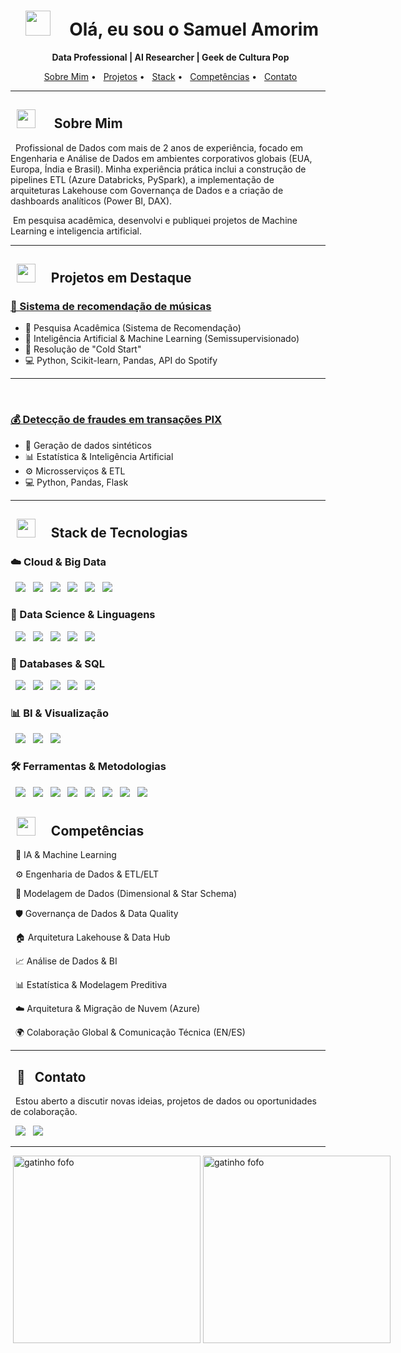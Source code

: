 <h1 align="center">
  <img src="https://media.giphy.com/media/v1.Y2lkPTc5MGI3NjExbmt0MzI5N3FxZGNkZWZ2dnNoZ3Vod3l2NmdhcWdib2l3ZTVqaWdleCZlcD12MV9zdGlja2Vyc19zZWFyY2gmY3Q9cw/RvYpGZZN7bx8u2u2o4/giphy.gif" width="40px" style="margin-right: 10px;">
  Olá, eu sou o Samuel Amorim
</h1>

<p align="center">
  <strong>Data Professional | AI Researcher | Geek de Cultura Pop</strong>
</p>

<p align="center">
  <a href="#-sobre-mim">Sobre Mim</a> •
  <a href="#-projetos-em-destaque">Projetos</a> •
  <a href="#-stack-de-tecnologias">Stack</a> •
  <a href="#-competencias">Competências</a> •
  <a href="#-contato">Contato</a>
</p>

---

<h2>
  <img src="https://media0.giphy.com/media/v1.Y2lkPTc5MGI3NjExeGpzMGpuN3RnamJyYTB2cmc0MW4xNGU2OW96dnFiYWQ2eDhlYW9jciZlcD12MV9pbnRlcm5hbF9naWZfYnlfaWQmY3Q9cw/37Uer6MbSlFgA/giphy.gif" width="30px" style="margin-right: 10px;"> 
  Sobre Mim
</h2>
<p>
  Profissional de Dados com mais de 2 anos de experiência, focado em Engenharia e Análise de Dados em ambientes corporativos globais (EUA, Europa, Índia e Brasil). Minha experiência prática inclui a construção de pipelines ETL (Azure Databricks, PySpark), a implementação de arquiteturas Lakehouse com Governança de Dados e a criação de dashboards analíticos (Power BI, DAX).
</p>
<p>
 Em pesquisa acadêmica, desenvolvi e publiquei projetos de Machine Learning e inteligencia artificial.
</p>

---

<h2>
  <img src="https://media3.giphy.com/media/v1.Y2lkPTc5MGI3NjExOGo4MG9uNGIybHJmY3pzbXFlczRraGt3eWhmZHQybnlpYzk5N3ZlbiZlcD12MV9pbnRlcm5hbF9naWZfYnlfaWQmY3Q9cw/VTyUb0PsSK2JJ1c13y/giphy.gif" width="30px" style="margin-right: 10px;">
  Projetos em Destaque
</h2>

### [🎵 Sistema de recomendação de músicas](https://github.com/SamAmorim/Music_Recommendation_Algorithm_Semisupervised_AI)
* 🔬 Pesquisa Acadêmica (Sistema de Recomendação)
* 🧠 Inteligência Artificial & Machine Learning (Semissupervisionado)
* 🧊 Resolução de "Cold Start"
* 💻 Python, Scikit-learn, Pandas, API do Spotify

---
    
### [💰 Detecção de fraudes em transações PIX](https://github.com/SamAmorim/Fraud-Finder-Pix)
* 🧪 Geração de dados sintéticos
* 📊 Estatística & Inteligência Artificial
* ⚙️ Microsserviços & ETL
* 💻 Python, Pandas, Flask


---

<h2>
  <img src="https://media.giphy.com/media/2Qc1u9qXmS6I0/giphy.gif" width="30px" style="margin-right: 10px;">
  Stack de Tecnologias
</h2>

<h3>☁️ Cloud & Big Data</h3>
<p>
  <img src="https://img.shields.io/badge/Microsoft%20Azure-0078D4?style=for-the-badge&logo=microsoftazure&logoColor=white"/>
  <img src="https://img.shields.io/badge/AWS-232F3E?style=for-the-badge&logo=amazonwebservices&logoColor=white"/>
  <img src="https://img.shields.io/badge/Azure%20Data%20Factory-0078D4?style=for-the-badge&logo=microsoftazure&logoColor=white"/>
  <img src="https://img.shields.io/badge/Databricks-FF3621?style=for-the-badge&logo=databricks&logoColor=white"/>
  <img src="https://img.shields.io/badge/Apache%20Spark-E25A1C?style=for-the-badge&logo=apachespark&logoColor=white"/>
  <img src="https://img.shields.io/badge/Delta%20Lake-00435A?style=for-the-badge&logo=databricks&logoColor=white"/>
</p>

<h3>🧮 Data Science & Linguagens</h3>
<p>
  <img src="https://img.shields.io/badge/Python-3776AB?style=for-the-badge&logo=python&logoColor=white"/>
  <img src="https://img.shields.io/badge/Pandas-150458?style=for-the-badge&logo=pandas&logoColor=white"/>
  <img src="https://img.shields.io/badge/NumPy-013243?style=for-the-badge&logo=numpy&logoColor=white"/>
  <img src="https://img.shields.io/badge/Scikit--learn-F7931E?style=for-the-badge&logo=scikitlearn&logoColor=white"/>
  <img src="https://img.shields.io/badge/Jupyter-F37626?style=for-the-badge&logo=jupyter&logoColor=white"/>
</p>

<h3>💾 Databases & SQL</h3>
<p>
  <img src="https://img.shields.io/badge/SQL-025E8C?style=for-the-badge&logo=sql&logoColor=white"/>
  <img src="https://img.shields.io/badge/Microsoft%20SQL%20Server-CC2927?style=for-the-badge&logo=microsoftsqlserver&logoColor=white"/>
  <img src="httpsDei/img.shields.io/badge/T--SQL-CC2927?style=for-the-badge&logo=microsoftsqlserver&logoColor=white"/>
  <img src="https://img.shields.io/badge/PostgreSQL-4169E1?style=for-the-badge&logo=postgresql&logoColor=white"/>
  <img src="https://img.shields.io/badge/MySQL-4479A1?style=for-the-badge&logo=mysql&logoColor=white"/>
</p>

<h3>📊 BI & Visualização</h3>
<p>
  <img src="https://img.shields.io/badge/Power%20BI-F2C811?style=for-the-badge&logo=powerbi&logoColor=black"/>
  <img src="https://img.shields.io/badge/DAX-F2C811?style=for-the-badge&logo=powerbi&logoColor=black"/>
  <img src="https.img.shields.io/badge/Tableau-E97627?style=for-the-badge&logo=tableau&logoColor=white"/>
</p>

<h3>🛠️ Ferramentas & Metodologias</h3>
<p>
  <img src="https://img.shields.io/badge/Git-F05032?style=for-the-badge&logo=git&logoColor=white"/>
  <img src="https://img.shields.io/badge/GitHub-181717?style=for-the-badge&logo=github&logoColor=white"/>
  <img src="https://img.shields.io/badge/Docker-2496ED?style=for-the-badge&logo=docker&logoColor=white"/>
  <img src="https://img.shields.io/badge/Apache%20Airflow-017CEE?style=for-the-badge&logo=apacheairflow&logoColor=white"/>
  <img src="https://img.shields.io/badge/Flask-000000?style=for-the-badge&logo=flask&logoColor=white"/>
  <img src="https://img.shields.io/badge/Scrum-0093D1?style=for-the-badge&logo=scrum&logoColor=white"/>
  <img src="https://img.shields.io/badge/Metodologias%20Ágeis-0093D1?style=for-the-badge&logo=scrum&logoColor=white"/>
  <img src="httpsTwo/img.shields.io/badge/ITIL-BF007D?style=for-the-badge&logo=itil&logoColor=white"/>
</p>


<h2>
  <img src="https://media.giphy.com/media/v1.Y2lkPWVjZjA1ZTQ3NGxobnlhMzZjYmt1ajlzb2ZsaW1tazFyajdwcnRub3EwdzUxbDFlciZlcD12MV9zdGlja2Vyc19zZWFyY2gmY3Q9cw/ZZqvuRTSxZsmVH6ye1/giphy.gif" width="30px" style="margin-right: 10px;">
  Competências
</h2>

<p>
  🧠 IA & Machine Learning
</p>
<p>
  ⚙️ Engenharia de Dados & ETL/ELT
</p>
<p>
  📐 Modelagem de Dados (Dimensional & Star Schema)
</p>
<p>
  🛡️ Governança de Dados & Data Quality
</p>
<p>
  🏠 Arquitetura Lakehouse & Data Hub
</p>
<p>
  📈 Análise de Dados & BI
</p>
<p>
  📊 Estatística & Modelagem Preditiva
</p>
<p>
  ☁️ Arquitetura & Migração de Nuvem (Azure)
</p>
<p>
  🌍 Colaboração Global & Comunicação Técnica (EN/ES)
</p>


---

<h2>
  📲
  Contato
</h2>

<p>
  Estou aberto a discutir novas ideias, projetos de dados ou oportunidades de colaboração.
</p>

<p>
  <a href="mailto:samuelamorim811@gmail.com"><img src="https://img.shields.io/badge/Gmail-D14836?style=for-the-badge&logo=gmail&logoColor=white"/></a>
  <a href="https://www.linkedin.com/in/SamAmorim/"><img src="https://img.shields.io/badge/LinkedIn-0077B5?style=for-the-badge&logo=linkedin&logoColor=white"/></a>
</p>

---

<div style="display: flex; justify-content: space-between;">
  <img src="https://media.giphy.com/media/v1.Y2lkPTc5MGI3NjExc3F0Ymt3aWFld2JuM2x1OXpiYnl4dnNlMGNybGp1OG8zYWQxdGtjMCZlcD12MV9zdGlja2Vyc19zZWFyY2gmY3Q9cw/feR3HGIRuOMc52PAWL/giphy.gif" width="300px" alt="gatinho fofo"/>
  <img src="https://media2.giphy.com/media/v1.Y2lkPTc5MGI3NjExc2k5dWVhZWIyZ3B4cHN5aG5lajVsbGh1NWVycXZjZWQzOGVxYXg3OSZlcD12MV9pbnRlcm5hbF9naWZfYnlfaWQmY3Q9cw/XWR4jehW2X2E0/giphy.gif" width="300px" alt="gatinho fofo"/>
</div>
